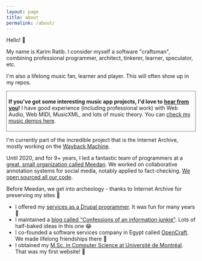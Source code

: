 ```yaml
---
layout: page
title: about
permalink: /about/
---
```

Hello! :wave:

My name is Karim Ratib. I consider myself a software "craftsman", combining professional programmer, architect, tinkerer, learner, speculator, etc.

I'm also a lifelong music fan, learner and player. This will often show up in my repos.

<div style="border: 1px solid grey; padding: 5px; margin-bottom: 5px;">

  <b>If you've got some interesting music app projects, I'd love to <a href="mailto:karim.ratib@gmail.com?subject=Music%20project">hear from you</a>!</b> I have good experience (including professional work) with Web Audio, Web MIDI, MusicXML, and lots of music theory. You can <a href="/demos">check my music demos here</a>.

</div>

I'm currently part of the incredible project that is the Internet Archive, mostly working on the [Wayback Machine](https://web.archive.org/).

Until 2020, and for 9+ years, I led a fantastic team of programmers at a [great, small organization called Meedan](https://meedan.com). We worked on collaborative annotation systems for social media, notably applied to fact-checking. [We open sourced all our code](https://github.com/meedan).

Before Meedan, we get into archeology - thanks to Internet Archive for preserving my sites :raised_hands:
- I offered my [services as a Drupal programmer](https://web.archive.org/web/20150511035727/http://thereisamoduleforthat.com/). It was fun for many years :partying_face:
- I maintained a [blog called "Confessions of an information junkie"](https://web.archive.org/web/20181029071954/http://infojunkie.karimratib.me/). Lots of half-baked ideas in this one :joy:
- I co-founded a software services company in Egypt called [OpenCraft](https://web.archive.org/web/20170422101115/http://www.open-craft.com/). We made lifelong friendships there :hugs:
- I obtained my [M.Sc. in Computer Science at Université de Montréal](https://web.archive.org/web/20021005070730/http://www.iro.umontreal.ca/~ratib/). That was my first website! :baby:
